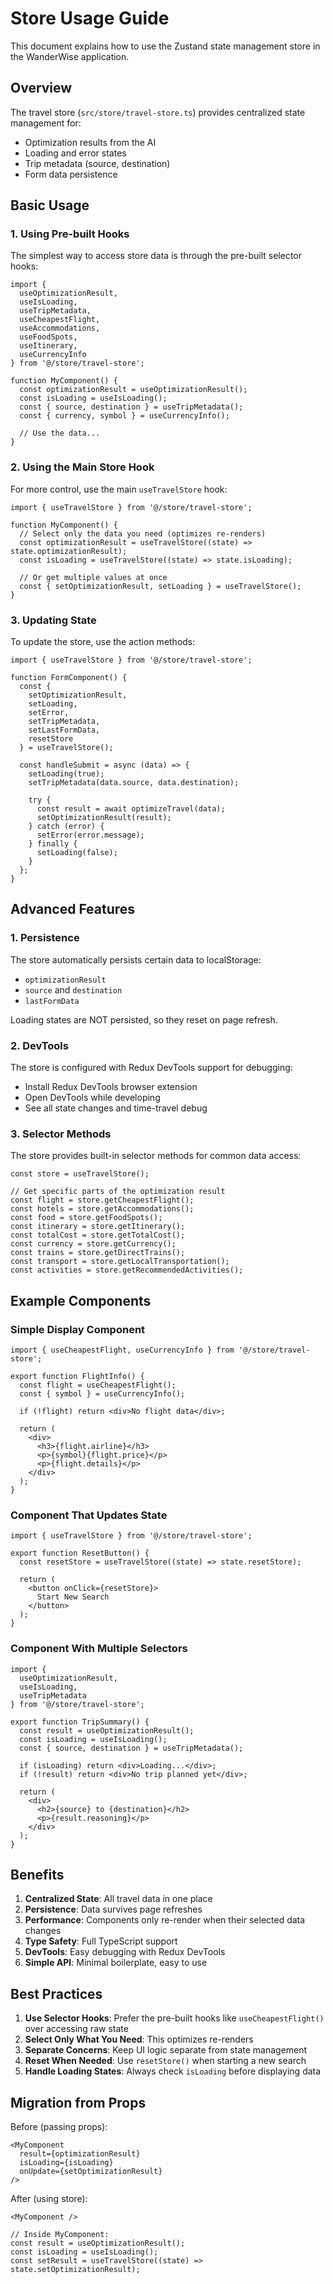 # Store Usage Guide

This document explains how to use the Zustand state management store in the WanderWise application.

## Overview

The travel store (`src/store/travel-store.ts`) provides centralized state management for:
- Optimization results from the AI
- Loading and error states
- Trip metadata (source, destination)
- Form data persistence

## Basic Usage

### 1. Using Pre-built Hooks

The simplest way to access store data is through the pre-built selector hooks:

```tsx
import { 
  useOptimizationResult,
  useIsLoading,
  useTripMetadata,
  useCheapestFlight,
  useAccommodations,
  useFoodSpots,
  useItinerary,
  useCurrencyInfo
} from '@/store/travel-store';

function MyComponent() {
  const optimizationResult = useOptimizationResult();
  const isLoading = useIsLoading();
  const { source, destination } = useTripMetadata();
  const { currency, symbol } = useCurrencyInfo();
  
  // Use the data...
}
```

### 2. Using the Main Store Hook

For more control, use the main `useTravelStore` hook:

```tsx
import { useTravelStore } from '@/store/travel-store';

function MyComponent() {
  // Select only the data you need (optimizes re-renders)
  const optimizationResult = useTravelStore((state) => state.optimizationResult);
  const isLoading = useTravelStore((state) => state.isLoading);
  
  // Or get multiple values at once
  const { setOptimizationResult, setLoading } = useTravelStore();
}
```

### 3. Updating State

To update the store, use the action methods:

```tsx
import { useTravelStore } from '@/store/travel-store';

function FormComponent() {
  const { 
    setOptimizationResult,
    setLoading,
    setError,
    setTripMetadata,
    setLastFormData,
    resetStore 
  } = useTravelStore();

  const handleSubmit = async (data) => {
    setLoading(true);
    setTripMetadata(data.source, data.destination);
    
    try {
      const result = await optimizeTravel(data);
      setOptimizationResult(result);
    } catch (error) {
      setError(error.message);
    } finally {
      setLoading(false);
    }
  };
}
```

## Advanced Features

### 1. Persistence

The store automatically persists certain data to localStorage:
- `optimizationResult`
- `source` and `destination`
- `lastFormData`

Loading states are NOT persisted, so they reset on page refresh.

### 2. DevTools

The store is configured with Redux DevTools support for debugging:
- Install Redux DevTools browser extension
- Open DevTools while developing
- See all state changes and time-travel debug

### 3. Selector Methods

The store provides built-in selector methods for common data access:

```tsx
const store = useTravelStore();

// Get specific parts of the optimization result
const flight = store.getCheapestFlight();
const hotels = store.getAccommodations();
const food = store.getFoodSpots();
const itinerary = store.getItinerary();
const totalCost = store.getTotalCost();
const currency = store.getCurrency();
const trains = store.getDirectTrains();
const transport = store.getLocalTransportation();
const activities = store.getRecommendedActivities();
```

## Example Components

### Simple Display Component

```tsx
import { useCheapestFlight, useCurrencyInfo } from '@/store/travel-store';

export function FlightInfo() {
  const flight = useCheapestFlight();
  const { symbol } = useCurrencyInfo();
  
  if (!flight) return <div>No flight data</div>;
  
  return (
    <div>
      <h3>{flight.airline}</h3>
      <p>{symbol}{flight.price}</p>
      <p>{flight.details}</p>
    </div>
  );
}
```

### Component That Updates State

```tsx
import { useTravelStore } from '@/store/travel-store';

export function ResetButton() {
  const resetStore = useTravelStore((state) => state.resetStore);
  
  return (
    <button onClick={resetStore}>
      Start New Search
    </button>
  );
}
```

### Component With Multiple Selectors

```tsx
import { 
  useOptimizationResult,
  useIsLoading,
  useTripMetadata 
} from '@/store/travel-store';

export function TripSummary() {
  const result = useOptimizationResult();
  const isLoading = useIsLoading();
  const { source, destination } = useTripMetadata();
  
  if (isLoading) return <div>Loading...</div>;
  if (!result) return <div>No trip planned yet</div>;
  
  return (
    <div>
      <h2>{source} to {destination}</h2>
      <p>{result.reasoning}</p>
    </div>
  );
}
```

## Benefits

1. **Centralized State**: All travel data in one place
2. **Persistence**: Data survives page refreshes
3. **Performance**: Components only re-render when their selected data changes
4. **Type Safety**: Full TypeScript support
5. **DevTools**: Easy debugging with Redux DevTools
6. **Simple API**: Minimal boilerplate, easy to use

## Best Practices

1. **Use Selector Hooks**: Prefer the pre-built hooks like `useCheapestFlight()` over accessing raw state
2. **Select Only What You Need**: This optimizes re-renders
3. **Separate Concerns**: Keep UI logic separate from state management
4. **Reset When Needed**: Use `resetStore()` when starting a new search
5. **Handle Loading States**: Always check `isLoading` before displaying data

## Migration from Props

Before (passing props):
```tsx
<MyComponent 
  result={optimizationResult}
  isLoading={isLoading}
  onUpdate={setOptimizationResult}
/>
```

After (using store):
```tsx
<MyComponent />

// Inside MyComponent:
const result = useOptimizationResult();
const isLoading = useIsLoading();
const setResult = useTravelStore((state) => state.setOptimizationResult);
```
